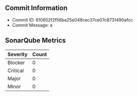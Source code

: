 ## Commit Information
- Commit ID: 610652f2f56ba25e048cec37ce07c8731490afcc
- Commit Message: a
## SonarQube Metrics
| Severity | Count |
|----------|-------|
| Blocker  | 0 |
| Critical | 0 |
| Major    | 0 |
| Minor    | 0 |

